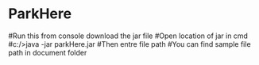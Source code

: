 # ParkHere
#Run this from console download the jar file
#Open location of jar in cmd
#c:/>java -jar parkHere.jar
#Then entre file path
#You can find sample file path in document folder
